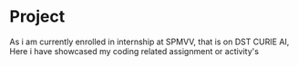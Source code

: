 # Project
As i am currently enrolled in internship at SPMVV, that is on DST CURIE AI, Here i have showcased my coding related assignment or activity's 

